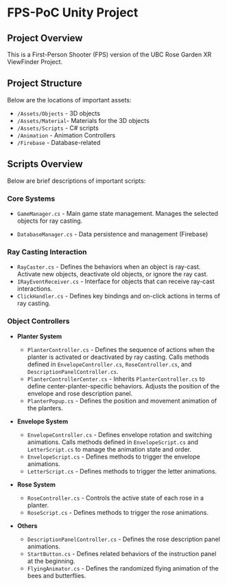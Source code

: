 # FPS-PoC Unity Project

## Project Overview
This is a First-Person Shooter (FPS) version of the UBC Rose Garden XR ViewFinder Project.

## Project Structure
Below are the locations of important assets:

- `/Assets/Objects` - 3D objects
- `/Assets/Material`- Materials for the 3D objects
- `/Assets/Scripts` - C# scripts
- `/Animation` - Animation Controllers
- `/Firebase` - Database-related

## Scripts Overview
Below are brief descriptions of important scripts:

### Core Systems
- `GameManager.cs` - Main game state management. Manages the selected objects for ray casting.

- `DatabaseManager.cs` - Data persistence and management (Firebase)

### Ray Casting Interaction
- `RayCaster.cs` - Defines the behaviors when an object is ray-cast. Activate new objects, deactivate old objects, or ignore the ray cast.
- `IRayEventReceiver.cs` - Interface for objects that can receive ray-cast interactions.
- `ClickHandler.cs` - Defines key bindings and on-click actions in terms of ray casting.

### Object Controllers

- **Planter System**
  - `PlanterController.cs` - Defines the sequence of actions when the planter is activated or deactivated by ray casting. Calls methods defined in `EnvelopeController.cs`, `RoseController.cs`, and `DescriptionPanelController.cs`.
  - `PlanterControllerCenter.cs` - Inherits `PlanterController.cs` to define center-planter-specific behaviors. Adjusts the position of the envelope and rose description panel.
  - `PlanterPopup.cs` - Defines the position and movement animation of the planters.

- **Envelope System**
  - `EnvelopeController.cs` - Defines envelope rotation and switching animations. Calls methods defined in `EnvelopeScript.cs` and `LetterScript.cs` to manage the animation state and order.
  - `EnvelopeScript.cs` - Defines methods to trigger the envelope animations.
  - `LetterScript.cs` - Defines methods to trigger the letter animations.

- **Rose System**
  - `RoseController.cs` - Controls the active state of each rose in a planter.
  - `RoseScript.cs` - Defines methods to trigger the rose animations.

- **Others**
  - `DescriptionPanelController.cs` - Defines the rose description panel animations.
  - `StartButton.cs` - Defines related behaviors of the instruction panel at the beginning.
  - `FlyingAnimator.cs` - Defines the randomized flying animation of the bees and butterflies.